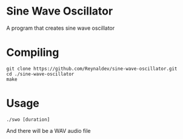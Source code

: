 # Sine Wave Oscillator
A program that creates sine wave oscillator

# Compiling
```
git clone https://github.com/Reynaldev/sine-wave-oscillator.git
cd ./sine-wave-oscillator
make
```

# Usage
`./swo [duration]`

And there will be a WAV audio file

